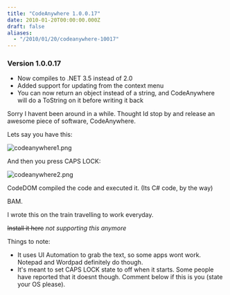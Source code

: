 ```yaml
---
title: "CodeAnywhere 1.0.0.17"
date: 2010-01-20T00:00:00.000Z
draft: false
aliases:
  - "/2010/01/20/codeanywhere-10017"
---
```

### Version 1.0.0.17

* Now compiles to .NET 3.5 instead of 2.0</li>
* Added support for updating from the context menu</li>
* You can now return an object instead of a string, and CodeAnywhere will do a ToString on it before writing it back</li>

Sorry I  havent been around in a while. Thought Id stop by and release an awesome piece of software, CodeAnywhere.

Lets say you have this:

![codeanywhere1.png](https://content.anmo.io/user-1-8aa64ba1c075d341eca0a5108741eae5-codeanywhere1.png)

And then you press CAPS LOCK:

![codeanywhere2.png](https://content.anmo.io/user-1-5bb3fce98efc962c3d9ac6a953869bc2-codeanywhere2.png)

CodeDOM compiled the code and executed it. (Its C# code, by the way)

BAM.

I wrote this on the train travelling to work everyday.


~~Install it here~~ _not supporting this anymore_

Things to note:

* It uses UI Automation to grab the text, so some apps wont work. Notepad and Wordpad definitely do though.
* It's meant to set CAPS LOCK state to off when it starts. Some people have reported that it doesnt though. Comment below if this is you (state your OS please).